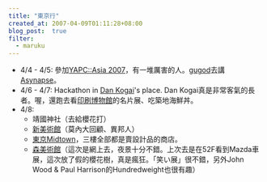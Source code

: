```yaml
---
title: "東京行"
created_at: 2007-04-09T01:11:28+08:00
blog_post:  true
filter:
  - maruku
---
```


* 4/4 - 4/5: 參加[YAPC::Asia 2007](http://tokyo2007.yapcasia.org/blog/)，有一堆厲害的人。[gugod](http://gugod.org/)去講[Asynapse](http://code.google.com/p/asynapse/)。
* 4/6 - 4/7: Hackathon in [Dan Kogai](http://www.dan.co.jp/~dankogai/)'s place. Dan Kogai真是非常客氣的長者。喔，還跑去看[印刷博物館](http://www.printing-museum.org/)的名片展、吃築地海鮮丼。
* 4/8:
  * 靖國神社（去給櫻花打）
  * [新美術館](http://www.nact.jp/)（莫內大回顧、異邦人）
  * [東京Midtown](http://www.tokyo-midtown.com/)，三樓全部都是賣設計品的商店。
  * [森美術館](http://www.mori.art.museum/)（這次是網上去，夜景十分不錯。上次去是在52F看到Mazda車展，這次放了假的櫻花樹，真是瘋狂。「笑い展」很不錯，另外John Wood & Paul Harrison的Hundredweight也很有趣）
